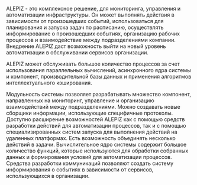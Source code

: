 ALEPIZ - это комплексное решение, для мониторинга, управления и автоматизации инфраструктуры. Он может выполнять действия в зависимости от произошедших событий, использоваться для планирования и запуска задач по расписанию, осуществлять информирование о произошедших событиях, организацию рабочих процессов и взаимодействие между подразделениями компании. Внедрение ALEPIZ даст возможность выйти на новый уровень автоматизации в обслуживании сервисов организации.

ALEPIZ может обслуживать большое количество процессов за счет использования параллельных вычислений, асинхронного ядра системы и компонент, производительной базы данных и применения алгоритмов интеллектуального кэширования.

Модульность системы позволяет разрабатывать множество компонент, направленных на мониторинг, управление и организацию взаимодействий между подразделениями. Можно создавать новые сборщики информации, использующие специфичные протоколы. Доступно расширение возможностей ALEPIZ как с помощью средств разработки действий для автоматизации процессов, так и с помощью специализированных систем запуска для выполнения действий на удаленных платформах. Есть возможность объединять несколько действий в задачи. Вычислительное ядро системы содержит большое количество функций, которые используются для обработки собранных данных и формирования условий для автоматизации процессов. Средства разработки коммуникаций позволяют создать систему информирования о событиях в зависимости от сервисов, использующихся в организации.

